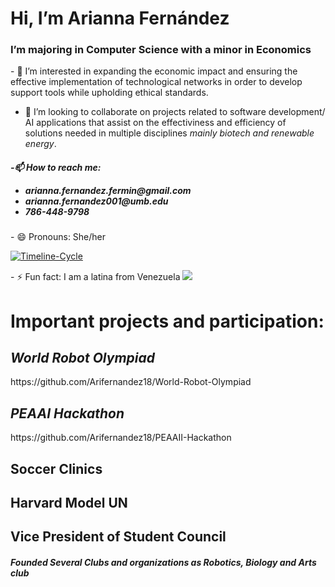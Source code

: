  <h1> Hi, I’m <er>Arianna Fernández</h1>
 <h3>I’m majoring in Computer Science with a minor in Economics</h3>
  <div>- 👀 I’m interested in expanding the economic impact and ensuring the effective implementation of technological networks in order to develop support tools while upholding ethical standards.
  
- 💞️ I’m looking to collaborate on projects related to software development/ AI applications that assist on the effectiviness and efficiency of solutions needed in multiple disciplines <i>mainly biotech and renewable energy</i>.
  </div>
   
<h5>-📫 How to reach me:
 <ul>
   <li>arianna.fernandez.fermin@gmail.com</li>
  <li>arianna.fernandez001@umb.edu</li>
  <li> 786-448-9798</li>
 </ul>
</h5>
- 😄 Pronouns: She/her
<div>
   
   <a href="https://ibb.co/bmRQzZg"><img src="https://i.ibb.co/JtFm54R/Timeline-Cycle.jpg" alt="Timeline-Cycle" border="0"></a>
  </div>
- ⚡ Fun fact: I am a latina from Venezuela
<image src="https://www.planetware.com/photos-large/VEN/venezuela-angel-falls-morning-view.jpg" />

<h1>Important projects and participation:</h1>
<div>
  <h2><i>World Robot Olympiad </i></h2><pa>https://github.com/Arifernandez18/World-Robot-Olympiad</pa>
</div>

<div>
 <h2><i>PEAAI Hackathon</i></h2> 
 <pa> https://github.com/Arifernandez18/PEAAII-Hackathon </pa> 
</div>

<div><h2>Soccer Clinics</h2> </div>

<div>
   <h2>Harvard Model UN</h2>
</div>

<div>
 <h2>Vice President of Student Council</h2><h5><i>Founded Several Clubs and organizations as Robotics, Biology and Arts club</h5>
</div>
<!---
Arifernandez18/Arifernandez18 is a ✨ special ✨ repository because its `README.md` (this file) appears on your GitHub profile.
You can click the Preview link to take a look at your changes.
--->

